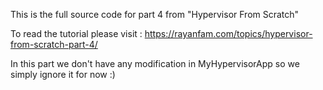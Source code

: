 This is the full source code for part 4 from "Hypervisor From Scratch"

To read the tutorial please visit : https://rayanfam.com/topics/hypervisor-from-scratch-part-4/

In this part we don't have any modification in MyHypervisorApp so we simply ignore it for now :)
 
